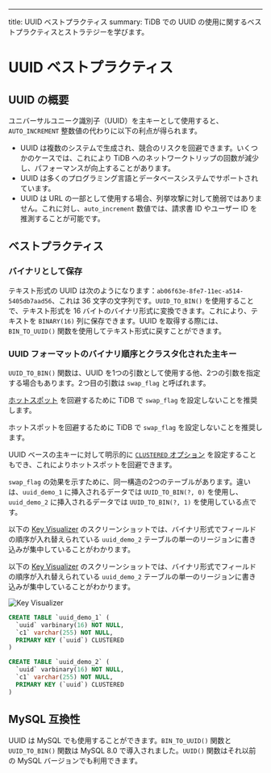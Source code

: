 ---
title: UUID ベストプラクティス
summary: TiDB での UUID の使用に関するベストプラクティスとストラテジーを学びます。

# UUID ベストプラクティス

## UUID の概要

ユニバーサルユニーク識別子（UUID）を主キーとして使用すると、`AUTO_INCREMENT` 整数値の代わりに以下の利点が得られます。

- UUID は複数のシステムで生成され、競合のリスクを回避できます。いくつかのケースでは、これにより TiDB へのネットワークトリップの回数が減少し、パフォーマンスが向上することがあります。
- UUID は多くのプログラミング言語とデータベースシステムでサポートされています。
- UUID は URL の一部として使用する場合、列挙攻撃に対して脆弱ではありません。これに対し、`auto_increment` 数値では、請求書 ID やユーザー ID を推測することが可能です。

## ベストプラクティス

### バイナリとして保存

テキスト形式の UUID は次のようになります：`ab06f63e-8fe7-11ec-a514-5405db7aad56`、これは 36 文字の文字列です。`UUID_TO_BIN()` を使用することで、テキスト形式を 16 バイトのバイナリ形式に変換できます。これにより、テキストを `BINARY(16)` 列に保存できます。UUID を取得する際には、`BIN_TO_UUID()` 関数を使用してテキスト形式に戻すことができます。

### UUID フォーマットのバイナリ順序とクラスタ化された主キー

`UUID_TO_BIN()` 関数は、UUID を1つの引数として使用する他、2つの引数を指定する場合もあります。2つ目の引数は `swap_flag` と呼ばれます。

<CustomContent platform="tidb">

[ホットスポット](/best-practices/high-concurrency-best-practices.md) を回避するために TiDB で `swap_flag` を設定しないことを推奨します。

</CustomContent>

<CustomContent platform="tidb-cloud">

ホットスポットを回避するために TiDB で `swap_flag` を設定しないことを推奨します。

</CustomContent>

UUID ベースの主キーに対して明示的に [`CLUSTERED` オプション](/clustered-indexes.md) を設定することもでき、これによりホットスポットを回避できます。

`swap_flag` の効果を示すために、同一構造の2つのテーブルがあります。違いは、`uuid_demo_1` に挿入されるデータでは `UUID_TO_BIN(?, 0)` を使用し、`uuid_demo_2` に挿入されるデータでは `UUID_TO_BIN(?, 1)` を使用している点です。

<CustomContent platform="tidb">

以下の [Key Visualizer](/dashboard/dashboard-key-visualizer.md) のスクリーンショットでは、バイナリ形式でフィールドの順序が入れ替えられている `uuid_demo_2` テーブルの単一のリージョンに書き込みが集中していることがわかります。

</CustomContent>

<CustomContent platform="tidb-cloud">

以下の [Key Visualizer](/tidb-cloud/tune-performance.md#key-visualizer) のスクリーンショットでは、バイナリ形式でフィールドの順序が入れ替えられている `uuid_demo_2` テーブルの単一のリージョンに書き込みが集中していることがわかります。

</CustomContent>

![Key Visualizer](/media/best-practices/uuid_keyviz.png)

```sql
CREATE TABLE `uuid_demo_1` (
  `uuid` varbinary(16) NOT NULL,
  `c1` varchar(255) NOT NULL,
  PRIMARY KEY (`uuid`) CLUSTERED
)
```

```sql
CREATE TABLE `uuid_demo_2` (
  `uuid` varbinary(16) NOT NULL,
  `c1` varchar(255) NOT NULL,
  PRIMARY KEY (`uuid`) CLUSTERED
)
```

## MySQL 互換性

UUID は MySQL でも使用することができます。`BIN_TO_UUID()` 関数と `UUID_TO_BIN()` 関数は MySQL 8.0 で導入されました。`UUID()` 関数はそれ以前の MySQL バージョンでも利用できます。

